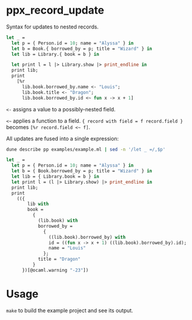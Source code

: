 
# ppx_record_update

Syntax for updates to nested records.

```ocaml
let _ =
  let p = { Person.id = 10; name = "Alyssa" } in
  let b = Book.{ borrowed_by = p; title = "Wizard" } in
  let lib = Library.{ book = b } in

  let print l = l |> Library.show |> print_endline in
  print lib;
  print
    [%r
      lib.book.borrowed_by.name <- "Louis";
      lib.book.title <- "Dragon";
      lib.book.borrowed_by.id <~ fun x -> x + 1]
```

`<-` assigns a value to a possibly-nested field.

`<~` applies a function to a field. `{ record with field = f record.field }` becomes `[%r record.field <~ f]`.

All updates are fused into a single expression:

```sh
dune describe pp examples/example.ml | sed -n '/let _ =/,$p'
```

```ocaml
let _ =
  let p = { Person.id = 10; name = "Alyssa" } in
  let b = { Book.borrowed_by = p; title = "Wizard" } in
  let lib = { Library.book = b } in
  let print l = (l |> Library.show) |> print_endline in
  print lib;
  print
    (({
        lib with
        book =
          {
            (lib.book) with
            borrowed_by =
              {
                ((lib.book).borrowed_by) with
                id = ((fun x -> x + 1) ((lib.book).borrowed_by).id);
                name = "Louis"
              };
            title = "Dragon"
          }
      })[@ocaml.warning "-23"])
```

# Usage

`make` to build the example project and see its output.
